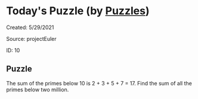 # Today&#39;s Puzzle (by [Puzzles](https://github.com/michaelfromyeg/vscode-puzzles))

Created: 5&#x2F;29&#x2F;2021

Source: projectEuler

ID: 10

## Puzzle

The sum of the primes below 10 is 2 + 3 + 5 + 7 = 17. Find the sum of all the primes below two million.
